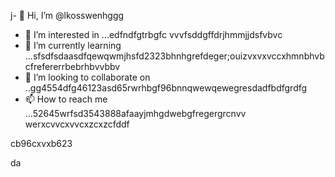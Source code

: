 j- 👋 Hi, I’m @lkosswenhggg
- 👀 I’m interested in ...edfndfgtrbgfc vvvfsddgffdrjhmmjjdsfvbvc
- 🌱 I’m currently learning ...sfsdfsdaasdfqewqwmjhsfd2323bhnhgrefdeger;ouizvxvxvccxhmnbhvbcfrefererrbebrhbvvbbv
- 💞️ I’m looking to collaborate on ..gg4554dfg46123asd65rwrhbgf96bnnqwewqewegresdadfbdfgrdfg
- 📫 How to reach me ...52645wrfsd3543888afaayjmhgdwebgfregergrcnvv
werxcvvcxvvcxzcxzcfddf
<!---53gferdqxsjughrgfdzxczxz
lkosswe/lkosswe is a ✨ special ✨ repository because its `README.md` (this file) appears on your GitHub profile.rgrwedgsdgd
You can click the Preview link to take a look at your changes.62632gdf
--->cb96cxvxb623
da
